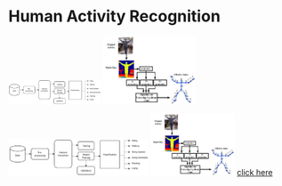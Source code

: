 # Human Activity Recognition

  <p float="left">
  <img src="HAR1.png" width="33%" />
  <img src="HAR2.jpg" width="33%" />
</p>
<img src="HAR1.png" width="50%" height="30%">
<img src="HAR2.jpg" width="30%" height="30%">
<a href="https://github.com/githubpusp/HAR/blob/ada795e34629a7bf0c6dba3bbb3e09f4e93614c4/HAR_final_code%20(1).ipynb"> click here </a>
